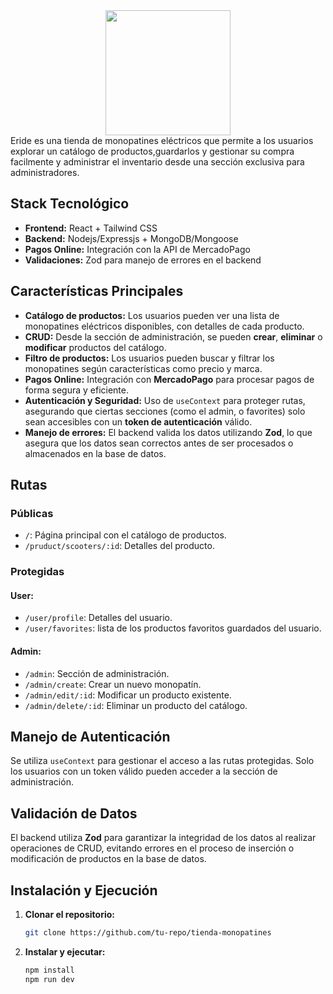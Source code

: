 <div align="center">  
  <img src= "https://github.com/user-attachments/assets/066c61a5-1012-4d95-9384-3360f17e3403" width="200px">
</div>
Eride es una tienda de monopatines eléctricos que permite a los usuarios explorar un catálogo de productos,guardarlos y gestionar su compra facilmente y administrar el inventario desde una sección exclusiva para administradores.

## Stack Tecnológico
- **Frontend:** React + Tailwind CSS
- **Backend:** Nodejs/Expressjs + MongoDB/Mongoose
- **Pagos Online:** Integración con la API de MercadoPago
- **Validaciones:** Zod para manejo de errores en el backend

## Características Principales
- **Catálogo de productos:** Los usuarios pueden ver una lista de monopatines eléctricos disponibles, con detalles de cada producto.
- **CRUD:** Desde la sección de administración, se pueden **crear**, **eliminar** o **modificar** productos del catálogo.
- **Filtro de productos:** Los usuarios pueden buscar y filtrar los monopatines según características como precio y marca.
- **Pagos Online:** Integración con **MercadoPago** para procesar pagos de forma segura y eficiente.
- **Autenticación y Seguridad:** Uso de `useContext` para proteger rutas, asegurando que ciertas secciones (como el admin, o favorites) solo sean accesibles con un **token de autenticación** válido.
- **Manejo de errores:** El backend valida los datos utilizando **Zod**, lo que asegura que los datos sean correctos antes de ser procesados o almacenados en la base de datos.

## Rutas

### Públicas
- `/`: Página principal con el catálogo de productos.
- `/pruduct/scooters/:id`: Detalles del producto.

### Protegidas
#### User:
- `/user/profile`: Detalles del usuario.
- `/user/favorites`: lista de los productos favoritos guardados del usuario.

#### Admin:
- `/admin`: Sección de administración.
- `/admin/create`: Crear un nuevo monopatín.
- `/admin/edit/:id`: Modificar un producto existente.
- `/admin/delete/:id`: Eliminar un producto del catálogo.

## Manejo de Autenticación
Se utiliza `useContext` para gestionar el acceso a las rutas protegidas. Solo los usuarios con un token válido pueden acceder a la sección de administración.

## Validación de Datos
El backend utiliza **Zod** para garantizar la integridad de los datos al realizar operaciones de CRUD, evitando errores en el proceso de inserción o modificación de productos en la base de datos.

## Instalación y Ejecución
1. **Clonar el repositorio:**
   ```bash
   git clone https://github.com/tu-repo/tienda-monopatines
   ```
2. **Instalar y ejecutar:**
   ```bash
   npm install
   npm run dev
   ```



